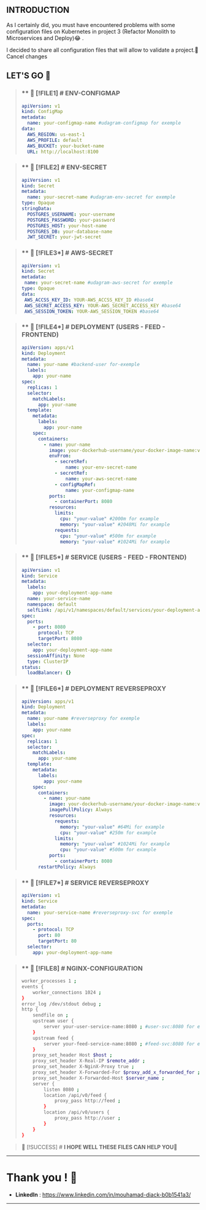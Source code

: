 ## INTRODUCTION 

As I certainly did, you must have encountered problems with some configuration files on Kubernetes in project 3 (Refactor Monolith to Microservices and Deploy)😂 .

I decided to share all configuration files that will allow to validate a project.🤔
Cancel changes
## LET'S GO 🚀

> ### ** 🔵 [!FILE1] # **ENV-CONFIGMAP** 
>    ```yaml
>    apiVersion: v1
>    kind: ConfigMap
>    metadata:
>      name: your-configmap-name #udagram-configmap for exemple
>    data:
>      AWS_REGION: us-east-1
>      AWS_PROFILE: default
>      AWS_BUCKET: your-bucket-name
>      URL: http://localhost:8100

> ### ** 🔵 [!FILE2] # **ENV-SECRET** 
>    ```yaml
>    apiVersion: v1
>    kind: Secret
>    metadata:
>      name: your-secret-name #udagram-env-secret for exemple
>    type: Opaque
>    stringData:
>      POSTGRES_USERNAME: your-username
>      POSTGRES_PASSWORD: your-password
>      POSTGRES_HOST: your-host-name
>      POSTGRES_DB: your-database-name
>      JWT_SECRET: your-jwt-secret

> ### ** 🔵 [!FILE3*] # **AWS-SECRET** 
>    ```yaml
>   apiVersion: v1
>   kind: Secret
>   metadata:
>     name: your-secret-name #udagram-aws-secret for exemple
>   type: Opaque
>   data:
>     AWS_ACCSS_KEY_ID: YOUR-AWS_ACCSS_KEY_ID #base64
>     AWS_SECRET_ACCESS_KEY: YOUR-AWS_SECRET_ACCESS_KEY #base64
>     AWS_SESSION_TOKEN: YOUR-AWS_SESSION_TOKEN #base64

> ### ** 🔵 [!FILE4*] # **DEPLOYMENT (USERS - FEED - FRONTEND)** 
>    ```yaml
>    apiVersion: apps/v1
>    kind: Deployment
>    metadata:
>      name: your-name #backend-user for-exemple
>      labels:
>        app: your-name
>    spec:
>      replicas: 1
>      selector:
>        matchLabels:
>          app: your-name
>      template:
>        metadata:
>          labels:
>            app: your-name
>        spec:
>          containers:
>            - name: your-name
>              image: your-dockerhub-username/your-docker-image-name:v1
>              envFrom:
>                - secretRef:
>                    name: your-env-secret-name
>                - secretRef:
>                    name: your-aws-secret-name
>                - configMapRef:
>                    name: your-configmap-name
>              ports:
>                - containerPort: 8080
>              resources:
>                limits:
>                  cpu: "your-value" #2000m for example
>                  memory: "your-value" #2048Mi for example
>                requests:
>                  cpu: "your-value" #500m for example
>                  memory: "your-value" #1024Mi for example


> ### ** 🔵 [!FILE5*] # **SERVICE (USERS - FEED - FRONTEND)** 
>   ```yaml
>   apiVersion: v1
>   kind: Service
>   metadata:
>     labels:
>       app: your-deployment-app-name
>     name: your-service-name
>     namespace: default
>     selfLink: /api/v1/namespaces/default/services/your-deployment-app-name
>   spec:
>     ports:
>       - port: 8080
>         protocol: TCP
>         targetPort: 8080
>     selector:
>       app: your-deployment-app-name
>     sessionAffinity: None
>     type: ClusterIP
>   status:
>     loadBalancer: {}

> ### ** 🔵 [!FILE6*] # **DEPLOYMENT REVERSEPROXY**
>    ```yaml 
>    apiVersion: apps/v1
>    kind: Deployment
>    metadata:
>      name: your-name #reverseproxy for exemple
>      labels:
>        app: your-name
>    spec:
>      replicas: 1
>      selector:
>        matchLabels:
>          app: your-name
>      template:
>        metadata:
>          labels:
>            app: your-name
>        spec:
>          containers:
>            - name: your-name
>              image: your-dockerhub-username/your-docker-image-name:v1
>              imagePullPolicy: Always
>              resources:
>                requests:
>                  memory: "your-value" #64Mi for example
>                  cpu: "your-value" #250m for example
>                limits:
>                  memory: "your-value" #1024Mi for example
>                  cpu: "your-value" #500m for example
>              ports:
>                - containerPort: 8080
>          restartPolicy: Always


> ### ** 🔵 [!FILE7*] # **SERVICE REVERSEPROXY** 
>    ```yaml
>    apiVersion: v1
>    kind: Service
>    metadata:
>      name: your-service-name #reverseproxy-svc for exemple
>    spec:
>      ports:
>        - protocol: TCP
>          port: 80
>          targetPort: 80
>      selector:
>        app: your-deployment-app-name

> ### ** 🔵 [!FILE8] # **NGINX-CONFIGURATION** 
>    ```bash
>    worker_processes 1 ;
>    events {
>        worker_connections 1024 ; 
>    }
>    error_log /dev/stdout debug ;
>    http {
>        sendfile on ;
>        upstream user {
>            server your-user-service-name:8080 ; #user-svc:8080 for exemple
>        }
>        upstream feed {
>            server your-feed-service-name:8080 ; #feed-svc:8080 for exemple
>        }
>        proxy_set_header Host $host ;
>        proxy_set_header X-Real-IP $remote_addr ;
>        proxy_set_header X-NginX-Proxy true ;
>        proxy_set_header X-Forwarded-For $proxy_add_x_forwarded_for ;
>        proxy_set_header X-Forwarded-Host $server_name ;
>        server {
>            listen 8080 ;
>            location /api/v0/feed {
>                proxy_pass http://feed ;
>            }
>            location /api/v0/users {
>                proxy_pass http://user ;
>            }
>        }
>    }

>  🔵 [!SUCCESS] # **I HOPE WELL THESE FILES CAN HELP YOU🚀** 
___
# Thank you ! 🤗

- **LinkedIn** : https://www.linkedin.com/in/mouhamad-diack-b0b1541a3/
___
